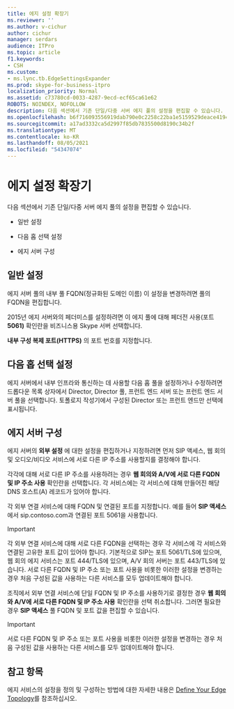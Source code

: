 ```yaml
---
title: 에지 설정 확장기
ms.reviewer: ''
ms.author: v-cichur
author: cichur
manager: serdars
audience: ITPro
ms.topic: article
f1.keywords:
- CSH
ms.custom:
- ms.lync.tb.EdgeSettingsExpander
ms.prod: skype-for-business-itpro
localization_priority: Normal
ms.assetid: c73780cd-0033-4287-9ecd-ecf65ca61e62
ROBOTS: NOINDEX, NOFOLLOW
description: 다음 섹션에서 기존 단일/다중 서버 에지 풀의 설정을 편집할 수 있습니다.
ms.openlocfilehash: b6f716093556919dab790e0c2258c22ba1e5159529deace41941b75c8802e817
ms.sourcegitcommit: a17ad3332ca5d2997f85db7835500d8190c34b2f
ms.translationtype: MT
ms.contentlocale: ko-KR
ms.lasthandoff: 08/05/2021
ms.locfileid: "54347074"
---
```

# <a name="edge-settings-expander"></a>에지 설정 확장기

다음 섹션에서 기존 단일/다중 서버 에지 풀의 설정을 편집할 수 있습니다.

- 일반 설정

- 다음 홉 선택 설정

- 에지 서버 구성


## <a name="general-settings"></a>일반 설정

에지 서버 풀의 내부 풀 FQDN(정규화된 도메인 이름) 이 설정을 변경하려면 풀의 FQDN을 편집합니다.

2015년 에지 서버와의 페더미스를 설정하려면 이 에지 풀에 대해 페더전 사용(포트 **5061)** 확인란을 비즈니스용 Skype 서버 선택합니다.

**내부 구성 복제 포트(HTTPS)** 의 포트 번호를 지정합니다.

## <a name="next-hop-selection-settings"></a>다음 홉 선택 설정

에지 서버에서  내부 인프라와 통신하는 데 사용할 다음 홉 풀을 설정하거나 수정하려면 드롭다운 목록 상자에서 Director, Director 풀, 프런트 엔드 서버 또는 프런트 엔드 서버 풀을 선택합니다. 토폴로지 작성기에서 구성된 Director 또는 프런트 엔드만 선택에 표시됩니다.

## <a name="edge-server-configuration"></a>에지 서버 구성

에지 서버의 **외부 설정** 에 대한 설정을 편집하거나 지정하려면 먼저 SIP 액세스, 웹 회의 및 오디오/비디오 서비스에 서로 다른 IP 주소를 사용할지를 결정해야 합니다.

각각에 대해 서로 다른 IP 주소를 사용하려는 경우 **웹 회의와 A/V에 서로 다른 FQDN 및 IP 주소 사용** 확인란을 선택합니다. 각 서비스에는 각 서비스에 대해 만들어진 해당 DNS 호스트(A) 레코드가 있어야 합니다.

각 외부 연결 서비스에 대해 FQDN 및 연결된 포트를 지정합니다. 예를 들어 **SIP 액세스** 에서 sip.contoso.com과 연결된 포트 5061을 사용합니다.

> [!IMPORTANT]
> 각 외부 연결 서비스에 대해 서로 다른 FQDN을 선택하는 경우 각 서비스에 각 서비스와 연결된 고유한 포트 값이 있어야 합니다. 기본적으로 SIP는 포트 5061/TLS에 있으며, 웹 회의 에지 서비스는 포트 444/TLS에 있으며, A/V 회의 서버는 포트 443/TLS에 있습니다. 서로 다른 FQDN 및 IP 주소 또는 포트 사용을 비롯한 이러한 설정을 변경하는 경우 처음 구성된 값을 사용하는 다른 서비스를 모두 업데이트해야 합니다.

조직에서 외부 연결 서비스에 단일 FQDN 및 IP 주소를 사용하기로 결정한 경우 **웹 회의와 A/V에 서로 다른 FQDN 및 IP 주소 사용** 확인란을 선택 취소합니다. 그러면 필요한 경우 **SIP 액세스** 풀 FQDN 및 포트 값을 편집할 수 있습니다.

> [!IMPORTANT]
> 서로 다른 FQDN 및 IP 주소 또는 포트 사용을 비롯한 이러한 설정을 변경하는 경우 처음 구성된 값을 사용하는 다른 서비스를 모두 업데이트해야 합니다.

## <a name="see-also"></a>참고 항목

에지 서비스의 설정을 정의 및 구성하는 방법에 대한 자세한 내용은 [Define Your Edge Topology](/previous-versions/office/lync-server-2013/lync-server-2013-define-your-edge-topology)를 참조하십시오.